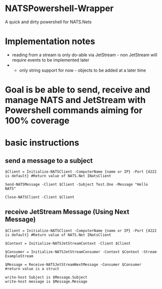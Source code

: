 # NATSPowershell-Wrapper
A quick and dirty powershell for NATS.Nets

# Implementation notes
* reading from a stream is only do-able via JetStream - non JetStream will require events to be implemented later
* * only string support for now - objects to be added at a later time

# Goal is be able to send, receive and manage NATS and JetStream with Powershell commands aiming for 100% coverage

# basic instructions

## send a message to a subject
```
$Client = Initialize-NATSClient -ComputerName {name or IP} -Port {4222 is default} #Return value of NATS.Net INatsClient

Send-NATSMessage -Client $Client -Subject Test.One -Message "Hello NATS"

Close-NATSClient -Client $Client
```

## receive JetStream Message (Using Next Message)
```
$Client = Initialize-NATSClient -ComputerName {name or IP} -Port {4222 is default} #Return value of NATS.Net INatsClient

$Context = Initialize-NATSJetStreamContext -Client $Client

$Consumer = Initialize-NATSJetStreamConsumer -Context $Context -Stream ExampleStream

$Message = Receive-NATSJetStreamNextMessage -Consumer $Consumer #return value is a struct

write-host Subject is $Message.Subject
write-host message is $Message.Message
```